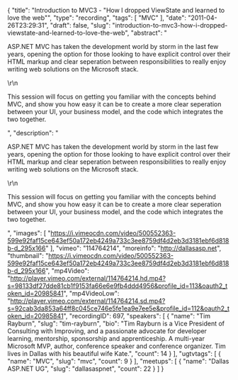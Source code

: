 {
  "title": "Introduction to MVC3 - \"How I dropped ViewState and learned to love the web\"",
  "type": "recording",
  "tags": [
    "MVC"
  ],
  "date": "2011-04-26T23:29:31",
  "draft": false,
  "slug": "introduction-to-mvc3-how-i-dropped-viewstate-and-learned-to-love-the-web",
  "abstract": "<p>ASP.NET MVC has taken the development world by storm in the last few years, opening the option for those looking to have explicit control over their HTML markup and clear seperation between responsibilities to really enjoy writing web solutions on the Microsoft stack.</p>\r\n<p>This session will focus on getting you familiar with the concepts behind MVC, and show you how easy it can be to create a more clear seperation between your UI, your business model, and the code which integrates the two together.</p>",
  "description": "<p>ASP.NET MVC has taken the development world by storm in the last few years, opening the option for those looking to have explicit control over their HTML markup and clear seperation between responsibilities to really enjoy writing web solutions on the Microsoft stack.</p>\r\n<p>This session will focus on getting you familiar with the concepts behind MVC, and show you how easy it can be to create a more clear seperation between your UI, your business model, and the code which integrates the two together.</p>",
  "images": [
    "https://i.vimeocdn.com/video/500552363-599e92faf15ce643ef50a172eb4249a733c3ee8759df4d2eb3d3181ebf6d818b-d_295x166"
  ],
  "vimeo": "114764214",
  "moreinfo": "http://dallasasp.net",
  "thumbnail": "https://i.vimeocdn.com/video/500552363-599e92faf15ce643ef50a172eb4249a733c3ee8759df4d2eb3d3181ebf6d818b-d_295x166",
  "mp4Video": "http://player.vimeo.com/external/114764214.hd.mp4?s=98133df27dde81cb1f9153fa66e6e9fb4ddd4956&profile_id=113&oauth2_token_id=20985841",
  "mp4VideoLow": "http://player.vimeo.com/external/114764214.sd.mp4?s=92cab3da853a64ff8c045ce746e5fe1ea9e7ee5e&profile_id=112&oauth2_token_id=20985841",
  "recordingID": 697,
  "speakers": [
    {
      "name": "Tim Rayburn",
      "slug": "tim-rayburn",
      "bio": "Tim Rayburn is a Vice President of Consulting with Improving, and a passionate advocate for developer learning, mentorship, sponsorship and apprenticeship. A multi-year Microsoft MVP, author, conference speaker and conference organizer. Tim lives in Dallas with his beautiful wife Kate.",
      "count": 14
    }
  ],
  "ugtvtags": [
    {
      "name": "MVC",
      "slug": "mvc",
      "count": 9
    }
  ],
  "meetups": [
    {
      "name": "Dallas ASP.NET UG",
      "slug": "dallasaspnet",
      "count": 22
    }
  ]
}